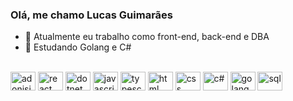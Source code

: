 ### Olá, me chamo Lucas Guimarães 

- 🔭 Atualmente eu trabalho como front-end, back-end e DBA
- 🌱 Estudando Golang e C#

<div style="display: inline_block"><br>
<img alt="adonisjs" align="center" height="30" width="40" src="https://cdn.jsdelivr.net/gh/devicons/devicon@latest/icons/adonisjs/adonisjs-original.svg" />
<img alt="react" align="center" height="30" width="40" src="https://cdn.jsdelivr.net/gh/devicons/devicon@latest/icons/react/react-original.svg" />
<img alt="dotnet" align="center" height="30" width="40" src="https://cdn.jsdelivr.net/gh/devicons/devicon@latest/icons/dot-net/dot-net-plain.svg" />
<img alt="javascript" align="center" height="30" width="40" src="https://cdn.jsdelivr.net/gh/devicons/devicon@latest/icons/javascript/javascript-original.svg" />
<img alt="typescript" align="center" height="30" width="40" src="https://cdn.jsdelivr.net/gh/devicons/devicon@latest/icons/typescript/typescript-original.svg" />
<img alt="html" align="center" height="30" width="40" src="https://cdn.jsdelivr.net/gh/devicons/devicon@latest/icons/html5/html5-original.svg" />
<img alt="css" align="center" height="30" width="40" src="https://cdn.jsdelivr.net/gh/devicons/devicon@latest/icons/css3/css3-original.svg" />
<img alt="c#" align="center" height="30" width="40" src="https://cdn.jsdelivr.net/gh/devicons/devicon@latest/icons/csharp/csharp-original.svg" />
<img alt="golang" align="center" height="30" width="40" src="https://cdn.jsdelivr.net/gh/devicons/devicon@latest/icons/go/go-original-wordmark.svg" />
<img alt="sql" align="center" height="30" width="40" src="https://cdn.jsdelivr.net/gh/devicons/devicon@latest/icons/sqldeveloper/sqldeveloper-original.svg" />
          
</div>
          
